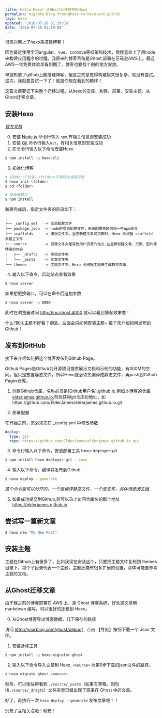 ```yaml
---
title: Hello Hexo! 从Ghost迁移博客到Hexo
permalink: migrate-blog-from-ghost-to-hexo-and-github
tags: hexo
updated: '2016-07-26 01:19:08'
date: '2016-07-26 01:19:08'
---
```


很高兴用上了hexo来搭建博客！

因为最近使用学习angular、vue、cordova等框架和技术，慢慢喜欢上了用node来构建应用程序的过程。我原来的博客系统是Ghost,部署在亚马逊AWS上。最近AWS一年免费体验准备到期了，博客也要找个别的地方安放。

早就知道了github上能搭建博客，但是之前是觉得构建起来很复杂，就没有尝试。这次，我就要尝试一下了！就是你现在看到的模样！

这篇文章要记下来整个迁移过程。从hexo的安装、构建、部署、安装主题、从Ghost迁移文章。

## 安装Hexo  

*[官方文档](https://hexo.io/zh-cn/docs/index.html)*

0. 安装 [Node.js](http://nodejs.org/) 命令行输入 `npm`,有相关信息则安装成功 
1. 安装 [Git](http://git-scm.com/) 命令行输入`Git`，有相关信息则安装成功
2. 在命令行输入以下命令安装Hexo
```bash
$ npm install -g hexo-cli
```
3. 初始化博客

```bash
# 初始化一个目录，<folder>不填则为当前目录
$ hexo init <folder>
$ cd <folder>

# 安装依赖包
$ npm install
```

新建完成后，指定文件夹的目录如下：

```
.
├── _config.yml   -> 全局配置文件
├── package.json  -> node的项目配置文件，用来配置依赖包和一些npm命令
├── scaffolds     -> 模板文件夹。当您新建文章或页面时，Hexo 会根据 scaffold 来建立文件
├── source        -> 资源文件夹是存放用户资源的地方,在里面创建文章、页面、图片等博客的内容
|   ├── _drafts   -> 草稿文件夹
|   └── _posts    -> 文章文件夹
└── themes        -> 主题文件夹。Hexo 会根据主题来生成静态页面
```

4. 输入以下命令，启动站点查看效果

```bash
$ hexo server
```
如果想更换端口，可以在命令后追加参数

```bash
$ hexo server -p 8080
```
此时在浏览器访问 [http://localhost:4000](http://localhost:4000) 就可以看到博客效果啦！

什么?默认主题不好看？别急，后面会讲如何安装主题~ 接下来介绍如何发布到Github！

## 发布到GitHub

接下来介绍如何把这个博客发布到Github Page。

Github Pages是Github为开源项目提供展示文档和示例的功能，有300M的空间，但只是放置静态文件，所以Hexo就必须先编译成静态文件，再push到Github Pages仓库。

1. 创建Github仓库，名称必须是[Github用户名].github.io,例如本博客的仓库 [elderjames.github.io](https://elderjames.github.io),然后获得git仓库的地址，如https://github.com/ElderJames/elderjames.github.io.git

2. 部署配置

在开始之前，您必须先在 _config.yml 中修改参数

```yml
deploy:
  type: git
  repo: https://github.com/ElderJames/elderjames.github.io.git
```
3. 命令行输入以下命令，安装部署工具 hexo-deployer-git

```bash
$ npm install hexo-deployer-git --save
```

4. 输入以下命令，编译并发布到Github

```bash
$ hexo deploy --generate
```
*这个命令是可以分开的，一个是编译静态文件，一个是发布，具体请[参阅文档](https://hexo.io/zh-cn/docs/generating.html)*

5. 如果成功提交到Github,则可以马上访问仓库名的那个地址 https://elderjames.github.io

## 尝试写一篇新文章

``` bash
$ hexo new "My New Post"
```

## 安装主题

主题在Github上有很多了，比如我现在安装这个，只要把主题文件复制到 themes 目录下，每个子目录代表一个主题。主题还能有很多扩展的设置，具体可能要参考主题的文档。

## 从Ghost迁移文章

由于我之前的博客部署在 AWS 上，是 Ghost 博客系统，好处是文章用 markdown 编写，可以很好的迁移到 Hexo。

0. 从Ghost博客导出博客数据，几下保存的路径

访问 http://yourblog.com/ghost/debug/ , 点击 【导出】按钮下载一个 Json 文件。

1. 安装迁移工具

```bash
$ npm install -g hexo-migrator-ghost
```

2. 输入以下命令导入文章到 Hexo, `<source>` 为第0步下载的json文件的路径。

```bash
$ hexo migrate ghost <source>
```

然后，可以愉快得看到 `./source/_posts`（如果有草稿，则包括`./source/_dragts`）文件夹里已经出现了原来在 Ghost 中的文章。

好了，再执行一次 `hexo deploy --generate` 发布文章吧！！

别忘了互相关注哦！晚安！
